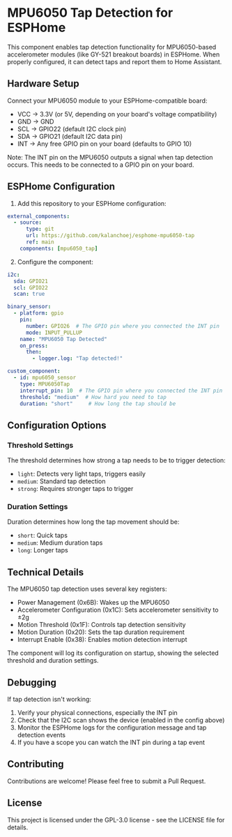 # MPU6050 Tap Detection for ESPHome

This component enables tap detection functionality for MPU6050-based accelerometer modules (like GY-521 breakout boards) in ESPHome. When properly configured, it can detect taps and report them to Home Assistant.

## Hardware Setup

Connect your MPU6050 module to your ESPHome-compatible board:
- VCC → 3.3V (or 5V, depending on your board's voltage compatibility)
- GND → GND
- SCL → GPIO22 (default I2C clock pin)
- SDA → GPIO21 (default I2C data pin)
- INT → Any free GPIO pin on your board (defaults to GPIO 10)

Note: The INT pin on the MPU6050 outputs a signal when tap detection occurs. This needs to be connected to a GPIO pin on your board.

## ESPHome Configuration

1. Add this repository to your ESPHome configuration:

```yaml
external_components:
  - source:
      type: git
      url: https://github.com/kalanchoej/esphome-mpu6050-tap
      ref: main
    components: [mpu6050_tap]
```

2. Configure the component:

```yaml
i2c:
  sda: GPIO21
  scl: GPIO22
  scan: true

binary_sensor:
  - platform: gpio
    pin:
      number: GPIO26  # The GPIO pin where you connected the INT pin
      mode: INPUT_PULLUP
    name: "MPU6050 Tap Detected"
    on_press:
      then:
        - logger.log: "Tap detected!"

custom_component:
  - id: mpu6050_sensor
    type: MPU6050Tap
    interrupt_pin: 10  # The GPIO pin where you connected the INT pin
    threshold: "medium"  # How hard you need to tap
    duration: "short"     # How long the tap should be
```

## Configuration Options

### Threshold Settings
The threshold determines how strong a tap needs to be to trigger detection:
- `light`: Detects very light taps, triggers easily
- `medium`: Standard tap detection
- `strong`: Requires stronger taps to trigger

### Duration Settings
Duration determines how long the tap movement should be:
- `short`: Quick taps
- `medium`: Medium duration taps
- `long`: Longer taps

## Technical Details

The MPU6050 tap detection uses several key registers:

- Power Management (0x6B): Wakes up the MPU6050
- Accelerometer Configuration (0x1C): Sets accelerometer sensitivity to ±2g
- Motion Threshold (0x1F): Controls tap detection sensitivity
- Motion Duration (0x20): Sets the tap duration requirement
- Interrupt Enable (0x38): Enables motion detection interrupt

The component will log its configuration on startup, showing the selected threshold and duration settings.

## Debugging

If tap detection isn't working:
1. Verify your physical connections, especially the INT pin
2. Check that the I2C scan shows the device (enabled in the config above)
3. Monitor the ESPHome logs for the configuration message and tap detection events
4. If you have a scope you can watch the INT pin during a tap event

## Contributing

Contributions are welcome! Please feel free to submit a Pull Request.

## License

This project is licensed under the GPL-3.0 license - see the LICENSE file for details.
